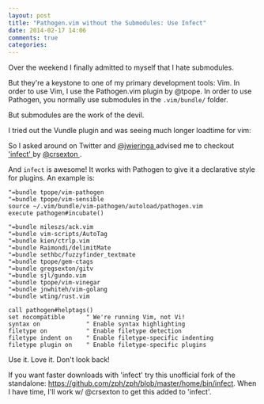 ```yaml
---
layout: post
title: "Pathogen.vim without the Submodules: Use Infect"
date: 2014-02-17 14:06
comments: true
categories: 
---
```


Over the weekend I finally admitted to myself that I hate submodules.

But they're a keystone to one of my primary development tools: Vim.  In order to use Vim, I use the Pathogen.vim plugin by @tpope.  In order to use Pathogen, you normally use submodules in the `.vim/bundle/` folder.

But submodules are the work of the devil.

I tried out the Vundle plugin and was seeing much longer loadtime for vim:

<script src="https://gist.github.com/zph/db5aa2dc128693ba9583.js"></script>

So I asked around on Twitter and [ @jwieringa ](https://twitter.com/jwieringa ) advised me to checkout [ 'infect' ](https://github.com/csexton/infect) by [ @crsexton ](https://twitter.com/crsexton ).

And `infect` is awesome! It works with Pathogen to give it a declarative style for plugins.  An example is:
```
"=bundle tpope/vim-pathogen
"=bundle tpope/vim-sensible
source ~/.vim/bundle/vim-pathogen/autoload/pathogen.vim
execute pathogen#incubate()

"=bundle mileszs/ack.vim
"=bundle vim-scripts/AutoTag
"=bundle kien/ctrlp.vim
"=bundle Raimondi/delimitMate
"=bundle sethbc/fuzzyfinder_textmate
"=bundle tpope/gem-ctags
"=bundle gregsexton/gitv
"=bundle sjl/gundo.vim
"=bundle tpope/vim-vinegar
"=bundle jnwhiteh/vim-golang
"=bundle wting/rust.vim

call pathogen#helptags()
set nocompatible      " We're running Vim, not Vi!
syntax on             " Enable syntax highlighting
filetype on           " Enable filetype detection
filetype indent on    " Enable filetype-specific indenting
filetype plugin on    " Enable filetype-specific plugins
```

Use it. Love it. Don't look back!

If you want faster downloads with 'infect' try this unofficial fork of the standalone: https://github.com/zph/zph/blob/master/home/bin/infect.  When I have time, I'll work w/ @crsexton to get this added to 'infect'.

